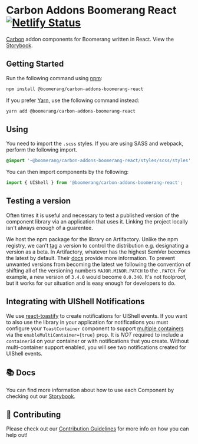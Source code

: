 # Carbon Addons Boomerang React [![Netlify Status](https://api.netlify.com/api/v1/badges/ebf40744-c9a5-4c91-a43d-e885b7e2da88/deploy-status)](https://app.netlify.com/sites/carbon-addons-boomerang-react/deploys)

[Carbon](https://www.carbondesignsystem.com/) addon components for Boomerang written in React. View the [Storybook](https://carbon-addons-boomerang-react.netlify.app/).

## Getting Started

Run the following command using [npm](https://www.npmjs.com/):

```bash
npm install @boomerang/carbon-addons-boomerang-react
```

If you prefer [Yarn](https://yarnpkg.com/en/), use the following command instead:

```bash
yarn add @boomerang/carbon-addons-boomerang-react
```

## Using

You need to import the `.scss` styles. If you are using SASS and webpack, perform the following import.

```css
@import '~@boomerang/carbon-addons-boomerang-react/styles/scss/styles';
```

You can then import components by the following:

```js
import { UIShell } from '@boomerang/carbon-addons-boomerang-react';
```

## Testing a version

Often times it is useful and necessary to test a published version of the component library via an application that uses it. Linking the project locally isn't always enough of a guarentee.

We host the npm package for the library on Artifactory. Unlike the npm registry, we can't [tag](https://docs.npmjs.com/cli/dist-tag.html) a version to control the distribution e.g. designating a version as a beta. In Artifactory, whatever has the highest SemVer becomes the latest by default. Their [docs](https://docs.npmjs.com/cli/dist-tag.html) provide more information. To prevent unwanted versions from becoming the latest we following the convention of shifting all of the versioning numbers `MAJOR.MINOR.PATCH` to the `.PATCH`. For example, a new version of `3.4.0` would become `0.0.340`. It's not foolproof, but it works for our situation and is easy enough for developers to do.

## Integrating with UIShell Notifications

We use [react-toastify](https://github.com/fkhadra/react-toastify) to create notifications for UIShell events. If you want to also use the library in your application for notifications you must configure your `ToastContainer` component to support [multiple containers](https://github.com/fkhadra/react-toastify#multi-container-support) via the `enableMultiContainer={true}` prop. It is _NOT_ required to include a `containerId` on your container or with notifications that you create. Without multi-container support enabled, you will see two notifications created for UIShell events.

## 📚 Docs

You can find more information about how to use each Component by checking out our [Storybook](https://carbon-addons-boomerang-react.netlify.app/).

## 🤲 Contributing

Please check out our [Contribution Guidelines](./.github/CONTRIBUTING.md) for more info on how you can help out!
